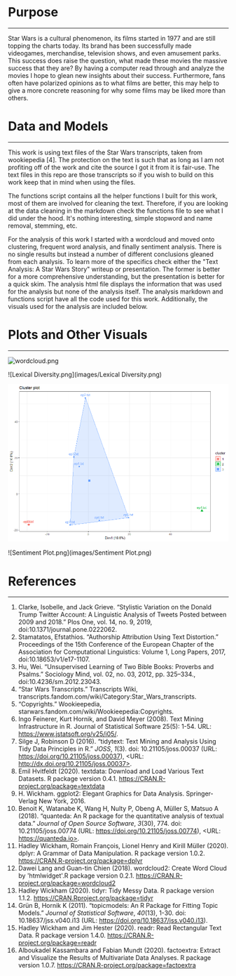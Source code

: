 # Purpose

---

Star Wars is a cultural phenomenon, its films started in 1977 and are still topping the charts today. Its brand has been 
successfully made videogames, merchandise, television shows, and even amusement parks. This success does raise the 
question, what made these movies the massive success that they are? By having a computer read through and analyze the 
movies I hope to glean new insights about their success. Furthermore, fans often have polarized opinions as to what 
films are better, this may help to give a more concrete reasoning for why some films may be liked more than others. 

# Data and Models

---

This work is using text files of the Star Wars transcripts, taken from wookiepedia [4]. The protection on the text is such that
as long as I am not profiting off of the work and cite the source I got it from it is fair-use. The text files in this
repo are those transcripts so if you wish to build on this work keep that in mind when using the files. 

The functions script contains all the helper functions I built for this work, most of them are involved for cleaning the
text. Therefore, if you are looking at the data cleaning in the markdown check the functions file to see what I did under 
the hood. It's nothing interesting, simple stopword and name removal, stemming, etc. 

For the analysis of this work I started with a wordcloud and moved onto clustering, frequent word analysis, and finally
sentiment analysis. There is no single results but instead a number of different conclusions gleaned from each analysis. 
To learn more of the specifics check either the "Text Analysis: A Star Wars Story" writeup or presentation. The former
is better for a more comprehensive understanding, but the presentation is better for a quick skim. The analysis html
file displays the information that was used for the analysis but none of the analysis itself. The analysis markdown and
functions script have all the code used for this work. Additionally, the visuals used for the analysis are included below. 

# Plots and Other Visuals

---

![wordcloud.png](images/wordcloud.png)

![Lexical Diversity.png](images/Lexical Diversity.png)

![cluster.png](images/cluster.png)

![Sentiment Plot.png](images/Sentiment Plot.png)


# References

---

1. Clarke, Isobelle, and Jack Grieve. “Stylistic Variation on the Donald Trump Twitter Account: A Linguistic
Analysis of Tweets Posted between 2009 and 2018.” Plos One, vol. 14, no. 9, 2019,
doi:10.1371/journal.pone.0222062.
2. Stamatatos, Efstathios. “Authorship Attribution Using Text Distortion.” Proceedings of the 15th
   Conference of the European Chapter of the Association for Computational Linguistics: Volume 1, Long
   Papers, 2017, doi:10.18653/v1/e17-1107.
3. Hu, Wei. “Unsupervised Learning of Two Bible Books: Proverbs and Psalms.” Sociology Mind, vol. 02, no.
   03, 2012, pp. 325–334., doi:10.4236/sm.2012.23043.
4. “Star Wars Transcripts.” Transcripts Wiki, transcripts.fandom.com/wiki/Category:Star_Wars_transcripts.
5. “Copyrights.” Wookieepedia, starwars.fandom.com/wiki/Wookieepedia:Copyrights.
6. Ingo Feinerer, Kurt Hornik, and David Meyer (2008). Text Mining Infrastructure in R. Journal of Statistical
   Software 25(5): 1-54. URL: https://www.jstatsoft.org/v25/i05/.
7. Silge J, Robinson D (2016). “tidytext: Text Mining and Analysis Using Tidy Data Principles in R.” _JOSS_,
   *1*(3). doi: 10.21105/joss.00037 (URL: https://doi.org/10.21105/joss.00037), <URL:
   http://dx.doi.org/10.21105/joss.00037>.
8. Emil Hvitfeldt (2020). textdata: Download and Load Various Text Datasets. R package version 0.4.1.
   https://CRAN.R-project.org/package=textdata
9. H. Wickham. ggplot2: Elegant Graphics for Data Analysis. Springer-Verlag New York, 2016.
10. Benoit K, Watanabe K, Wang H, Nulty P, Obeng A, Müller S, Matsuo A (2018). “quanteda: An R package for
    the quantitative analysis of textual data.” _Journal of Open Source Software_, *3*(30), 774. doi:
    10.21105/joss.00774 (URL: https://doi.org/10.21105/joss.00774), <URL: https://quanteda.io>.
11. Hadley Wickham, Romain François, Lionel Henry and Kirill Müller (2020). dplyr: A Grammar of Data
    Manipulation. R package version 1.0.2. https://CRAN.R-project.org/package=dplyr
12. Dawei Lang and Guan-tin Chien (2018). wordcloud2: Create Word Cloud by 'htmlwidget'.R package
    version 0.2.1. https://CRAN.R-project.org/package=wordcloud2
13. Hadley Wickham (2020). tidyr: Tidy Messy Data. R package version 1.1.2. https://CRAN.Rproject.org/package=tidyr
14. Grün B, Hornik K (2011). “topicmodels: An R Package for Fitting Topic Models.” _Journal of Statistical
    Software_, *40*(13), 1-30. doi: 10.18637/jss.v040.i13 (URL: https://doi.org/10.18637/jss.v040.i13).
15. Hadley Wickham and Jim Hester (2020). readr: Read Rectangular Text Data. R package version 1.4.0.
    https://CRAN.R-project.org/package=readr
16. Alboukadel Kassambara and Fabian Mundt (2020). factoextra: Extract and Visualize the Results of
    Multivariate Data Analyses. R package version 1.0.7. https://CRAN.R-project.org/package=factoextra